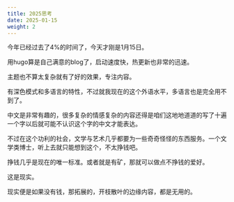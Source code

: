 ```yaml
---
title: 2025思考
date: 2025-01-15
weight: 2
---
```

今年已经过去了4%的时间了，今天才刚是1月15日。

用hugo算是自己满意的blog了，启动速度快，热更新也非常的迅速。

主题也不算太复杂就有了好的效果，专注内容。

有深色模式和多语言的特性，不过就我现在的这个外语水平，多语言也是完全用不到了。

中文是非常有趣的，很多复杂的情感复杂的内容还得是咱们这地地道道的写了十遍一个字以后就可能不认识这个字的中文才能表达。

不过在这个功利的社会，文学与艺术几乎都要为一些奇奇怪怪的东西服务。一个文学类博士，听上去就只能想到这个，不太挣钱吧。

挣钱几乎是现在的唯一标准。或者就是有矿，那就可以做点不挣钱的爱好。

这是现实。

现实便是如果没有钱，那拓展的，开枝散叶的边缘内容，都是无用的。
